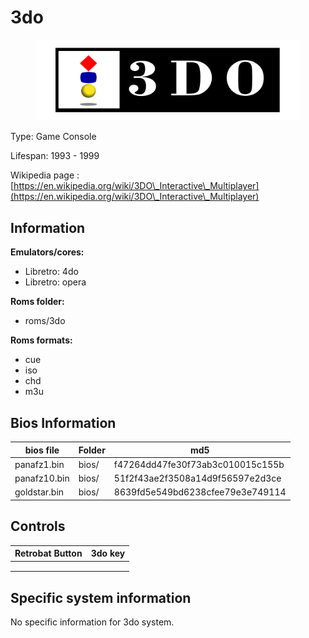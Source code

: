 # 3do

<figure><img src="../.gitbook/assets/3do.svg" alt=""><figcaption></figcaption></figure>

Type: Game Console

Lifespan: 1993 - 1999

Wikipedia page : [https://en.wikipedia.org/wiki/3DO\_Interactive\_Multiplayer](https://en.wikipedia.org/wiki/3DO\_Interactive\_Multiplayer)

## Information

**Emulators/cores:**

* Libretro: 4do
* Libretro: opera

**Roms folder:**

* roms/3do

**Roms formats:**

* cue
* iso
* chd
* m3u

## Bios Information

| bios file    | Folder | md5                              |
| ------------ | ------ | -------------------------------- |
| panafz1.bin  | bios/  | f47264dd47fe30f73ab3c010015c155b |
| panafz10.bin | bios/  | 51f2f43ae2f3508a14d9f56597e2d3ce |
| goldstar.bin | bios/  | 8639fd5e549bd6238cfee79e3e749114 |

## Controls

| Retrobat Button | 3do key |
| --------------- | ------- |
|                 |         |
|                 |         |
|                 |         |

## Specific system information

No specific information for 3do system.

